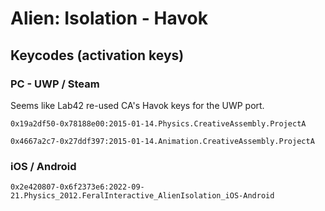 # Alien: Isolation - Havok

## Keycodes (activation keys)
### PC - UWP / Steam
Seems like Lab42 re-used CA's Havok keys for the UWP port.

``0x19a2df50-0x78188e00:2015-01-14.Physics.CreativeAssembly.ProjectA``

``0x4667a2c7-0x27ddf397:2015-01-14.Animation.CreativeAssembly.ProjectA``

### iOS / Android
``0x2e420807-0x6f2373e6:2022-09-21.Physics_2012.FeralInteractive_AlienIsolation_iOS-Android``
